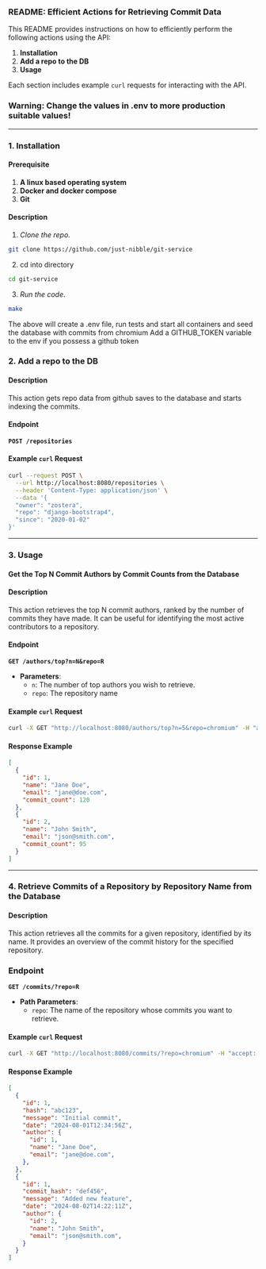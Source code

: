 ### README: Efficient Actions for Retrieving Commit Data

This README provides instructions on how to efficiently perform the following actions using the API:

1. **Installation**
2. **Add a repo to the DB**
3. **Usage**


Each section includes example `curl` requests for interacting with the API.

###  Warning: Change the values in .env to more production suitable values!
---

### 1. Installation

#### Prerequisite

1. **A linux based operating system**
2. **Docker and docker compose**
3. **Git**

#### Description

1. *Clone the repo*.

```bash
git clone https://github.com/just-nibble/git-service
```

2. cd into directory

```bash
cd git-service
```

3. *Run the code*.

```bash
make
```

The above will create a .env file, run tests and start all containers and seed the database with commits from chromium
Add a GITHUB_TOKEN variable to the env if you possess a github token

### 2. Add a repo to the DB

#### Description

This action gets repo data from github saves to the database and starts indexing the commits.

#### Endpoint
**`POST /repositories`**


#### Example `curl` Request

```bash
curl --request POST \
  --url http://localhost:8080/repositories \
  --header 'Content-Type: application/json' \
  --data '{
  "owner": "zostera",
  "repo": "django-bootstrap4",
  "since": "2020-01-02"
}'
```

---

### 3. Usage

#### Get the Top N Commit Authors by Commit Counts from the Database ####

#### Description

This action retrieves the top N commit authors, ranked by the number of commits they have made. It can be useful for identifying the most active contributors to a repository.

#### Endpoint

**`GET /authors/top?n=N&repo=R`**

- **Parameters**:
  - `n`: The number of top authors you wish to retrieve.
  - `repo`: The repository name

#### Example `curl` Request

```bash
curl -X GET "http://localhost:8080/authors/top?n=5&repo=chromium" -H "accept: application/json"
```

#### Response Example

```json
[
  {
    "id": 1,
    "name": "Jane Doe",
    "email": "jane@doe.com",
    "commit_count": 120
  },
  {
    "id": 2,
    "name": "John Smith",
    "email": "json@smith.com",
    "commit_count": 95
  }
]
```

---

### 4. Retrieve Commits of a Repository by Repository Name from the Database

#### Description

This action retrieves all the commits for a given repository, identified by its name. It provides an overview of the commit history for the specified repository.

### Endpoint

**`GET /commits/?repo=R`**

- **Path Parameters**:
  - `repo`: The name of the repository whose commits you want to retrieve.

#### Example `curl` Request

```bash
curl -X GET "http://localhost:8080/commits/?repo=chromium" -H "accept: application/json"
```

#### Response Example

```json
[
  {
    "id": 1,
    "hash": "abc123",
    "message": "Initial commit",
    "date": "2024-08-01T12:34:56Z",
    "author": {
      "id": 1,
      "name": "Jane Doe",
      "email": "jane@doe.com",
    },
  },
  {
    "id": 1,
    "commit_hash": "def456",
    "message": "Added new feature",
    "date": "2024-08-02T14:22:11Z",
    "author": {
      "id": 2,
      "name": "John Smith",
      "email": "json@smith.com",
    }
  }
]
```
